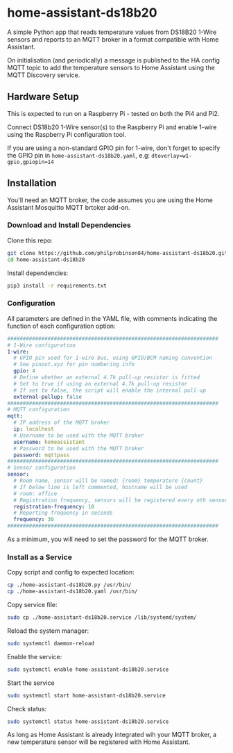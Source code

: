# home-assistant-ds18b20

A simple Python app that reads temperature values from DS18B20 1-Wire sensors and reports to an MQTT broker in a format compatible with Home Assistant.

On initialisation (and periodically) a message is published to the HA config MQTT topic to add the temperature sensors to Home Assistant using the MQTT Discovery service.

## Hardware Setup

This is expected to run on a Raspberry Pi - tested on both the Pi4 and Pi2.

Connect DS18b20 1-Wire sensor(s) to the Raspberry Pi and enable 1-wire using the Raspberry Pi configuration tool.

If you are using a non-standard GPIO pin for 1-wire, don't forget to specify the GPIO pin in `home-assistant-ds18b20.yaml`, e.g: `dtoverlay=w1-gpio,gpiopin=14`

## Installation

You'll need an MQTT broker, the code assumes you are using the Home Assistant Mosquitto MQTT brtoker add-on.

### Download and Install Dependencies

Clone this repo:

```bash
git clone https://github.com/philprobinson84/home-assistant-ds18b20.git
cd home-assistant-ds18b20
```

Install dependencies:

```bash
pip3 install -r requirements.txt
```

### Configuration

All parameters are defined in the YAML file, with comments indicating the function of each configuration option:

```yaml
####################################################################
# 1-Wire configuration
1-wire:
  # GPIO pin used for 1-wire bus, using GPIO/BCM naming convention
  # See pinout.xyz for pin numbering info
  gpio: 4
  # Define whether an external 4.7k pull-up resistor is fitted
  # Set to true if using an external 4.7k pull-up resistor
  # If set to false, the script will enable the internal pull-up
  external-pullup: false
####################################################################
# MQTT configuration
mqtt:
  # IP address of the MQTT broker
  ip: localhost
  # Username to be used with the MQTT broker
  username: homeassistant
  # Password to be used with the MQTT broker
  password: mqttpass
####################################################################
# Sensor configuration
sensor:
  # Room name, sensor will be named: {room} temperature {count}
  # If below line is left commented, hostname will be used
  # room: office
  # Registration frequency, sensors will be registered every nth sensor reading
  registration-frequency: 10
  # Reporting frequency in seconds
  frequency: 30
####################################################################
```

As a minimum, you will need to set the password for the MQTT broker.

### Install as a Service

Copy script and config to expected location:

```bash
cp ./home-assistant-ds18b20.py /usr/bin/
cp ./home-assistant-ds18b20.yaml /usr/bin/
```

Copy service file:

```bash
sudo cp ./home-assistant-ds18b20.service /lib/systemd/system/
```

Reload the system manager:
```bash
sudo systemctl daemon-reload
```

Enable the service:
```bash
sudo systemctl enable home-assistant-ds18b20.service
```

Start the service
```bash
sudo systemctl start home-assistant-ds18b20.service
```

Check status:
```bash
sudo systemctl status home-assistant-ds18b20.service
```

As long as Home Assistant is already integrated wih your MQTT broker, a new temperature sensor will be registered with Home Assistant.
